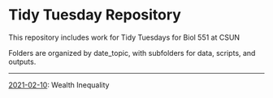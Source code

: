 # Tidy Tuesday Repository

This repository includes work for Tidy Tuesdays for Biol 551 at CSUN

Folders are organized by date_topic, with subfolders for data, scripts, and outputs.

***

[2021-02-10](https://github.com/emwilson243/TidyTuesday/tree/main/20210210_wealthinequality): Wealth Inequality
